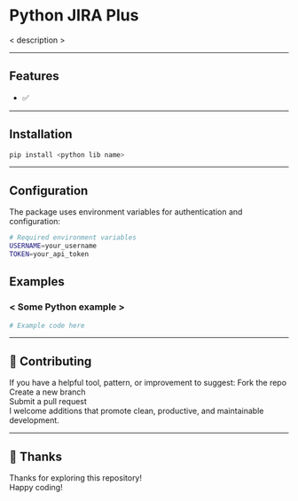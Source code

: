# Python JIRA Plus
< description >

---

## Features
- ✅

---

## Installation
```bash
pip install <python lib name>
```

---

## Configuration
The package uses environment variables for authentication and configuration:

```bash
# Required environment variables
USERNAME=your_username
TOKEN=your_api_token
```

## Examples
### < Some Python example >
```python
# Example code here
```

---

## 🤝 Contributing
If you have a helpful tool, pattern, or improvement to suggest:
Fork the repo <br>
Create a new branch <br>
Submit a pull request <br>
I welcome additions that promote clean, productive, and maintainable development. <br>

---

## 🙏 Thanks
Thanks for exploring this repository! <br>
Happy coding! <br>
